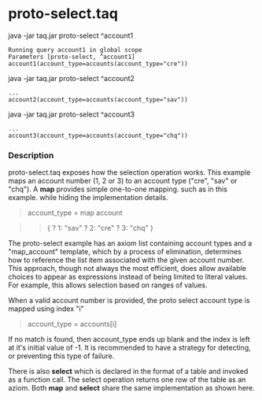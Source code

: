 # proto-select.taq

java -jar taq.jar proto-select ^account1

    Running query account1 in global scope 
    Parameters [proto-select, ^account1]
    account1(account_type=accounts(account_type="cre"))

java -jar taq.jar proto-select ^account2

    ...
    account2(account_type=accounts(account_type="sav"))

java -jar taq.jar proto-select ^account3

    ...
    account3(account_type=accounts(account_type="chq"))

### Description

proto-select.taq exposes how the selection operation works. This example maps an account number 
(1, 2 or 3) to an account type ("cre", "sav" or "chq"). A **map** provides simple one-to-one mapping.
such as in this example. while hiding the implementation details. 

> account_type = map account

>> {
>> ? 1\: "sav"
>> ? 2\: "cre"
>> ? 3\: "chq"
>> }

The proto-select example has an axiom list containing account types and a "map_account" 
template, which by a process of elimination, determines how to reference the list item 
associated with the given account number. This approach, though not always the most 
efficient, does allow available choices to appear as expressions instead of being 
limited to literal values. For example, this allows selection based on ranges of values.

When a valid account number is provided, the proto select account type is mapped using 
index "i"

> account_type = accounts[i]

If no match is found, then account_type ends up blank and the index is left at it's 
initial value of -1. It is recommended to have a strategy for detecting, or preventing this 
type of failure.

There is also **select** which is declared in the format of a table and invoked as 
a function call. The select operation returns one row of the table as an aziom.
Both **map** and **select** share the same implementation as shown here.

